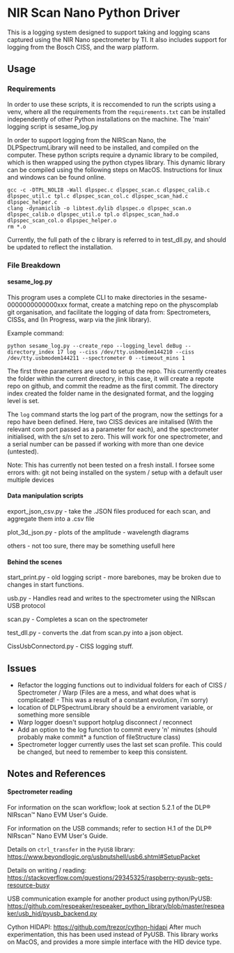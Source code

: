 # NIR Scan Nano Python Driver
This is a logging system designed to support taking and logging scans captured using the NIR Nano spectrometer by TI.  It also includes support for logging from the Bosch CISS, and the warp platform.

## Usage
### Requirements
In order to use these scripts, it is reccomended to run the scripts using a venv, where all the requirements from the `requirements.txt` can be installed independently of other Python installations on the machine.  The 'main' logging script is sesame_log.py

In order to support logging from the NIRScan Nano, the DLPSpectrumLibrary will need to be installed, and compiled on the computer.  These python scripts require a dynamic library to be compiled, which is then wrapped using the python ctypes library. 
This dynamic library can be compiled using the following steps on MacOS.  Instructions for linux and windows can be found online.
```
gcc -c -DTPL_NOLIB -Wall dlpspec.c dlpspec_scan.c dlpspec_calib.c dlpspec_util.c tpl.c dlpspec_scan_col.c dlpspec_scan_had.c dlpspec_helper.c
clang -dynamiclib -o libtest.dylib dlpspec.o dlpspec_scan.o dlpspec_calib.o dlpspec_util.o tpl.o dlpspec_scan_had.o dlpspec_scan_col.o dlpspec_helper.o
rm *.o
```
Currently, the full path of the c library is referred to in test_dll.py, and should be updated to reflect the installation.

### File Breakdown
#### sesame_log.py
This program uses a complete CLI to make directories in the sesame-0000000000000xxx format,
create a matching repo on the physcomplab git organisation, and facilitate the logging of data 
from: Spectrometers, CISSs, and (In Progress, warp via the jlink library).

Example command:
```
python sesame_log.py --create_repo --logging_level deBug --directory_index 17 log --ciss /dev/tty.usbmodem144210 --ciss /dev/tty.usbmodem144211 --spectrometer 0 --timeout_mins 1
``` 
The first three parameters are used to setup the repo.  This currently creates the folder within the current directory, 
in this case, it will create a repote repo on github, and commit the readme as the first commit.
The directory index created the folder name in the designated format, and the logging level is set.

The `log` command starts the log part of the program, now the settings for a repo have been defined.
Here, two CISS devices are initalised (With the relevant com port passed as a parameter for each), 
and the spectrometer initialised, with the s/n set to zero.  This will work for one spectrometer, and a serial number
can be passed if working with more than one device (untested).  

Note: This has currently not been tested on a fresh install.  I forsee some errors with:
git not being installed on the system / setup with a default user
multiple devices

#### Data manipulation scripts 
export_json_csv.py - take the .JSON files produced for each scan, and aggregate them into a .csv file

plot_3d_json.py - plots of the amplitude - wavelength diagrams

others - not too sure, there may be something usefull here

#### Behind the scenes
start_print.py - old logging script - more barebones, may be broken due to changes in start functions.

usb.py - Handles read and writes to the spectrometer using the NIRscan USB protocol

scan.py - Completes a scan on the spectrometer

test_dll.py - converts the .dat from scan.py into a json object.

CissUsbConnectord.py - CISS logging stuff.

## Issues
- Refactor the logging functions out to individual folders for each of CISS / Spectrometer / Warp (Files are a mess, and what does what is complicated!  -  This was a result of a constant evolution, i'm sorry) 
- location of DLPSpectrumLibrary should be a enviroment variable, or something more sensible
- Warp logger doesn't support hotplug disconnect / reconnect
- Add an option to the log function to commit every 'n' minutes (should probably make commit* a function of fileStructure class)
- Spectrometer logger currently uses the last set scan profile.  This could be changed, but need to remember to keep this consistent.


## Notes and References
#### Spectrometer reading
For information on the scan workflow; look at section 5.2.1 of the DLP® NIRscan™ Nano EVM User's Guide.

For information on the USB commands; refer to section H.1 of the DLP® NIRscan™ Nano EVM User's Guide.

Details on `ctrl_transfer` in the `PyUSB` library: https://www.beyondlogic.org/usbnutshell/usb6.shtml#SetupPacket

Details on writing / reading: https://stackoverflow.com/questions/29345325/raspberry-pyusb-gets-resource-busy

USB communication example for another product using python/PyUSB: https://github.com/respeaker/respeaker_python_library/blob/master/respeaker/usb_hid/pyusb_backend.py 

Cython HIDAPI:
https://github.com/trezor/cython-hidapi
After much experimentation, this has been used instead of PyUSB.  This library works on MacOS, and provides a more simple interface with the HID device type.

